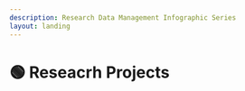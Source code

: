 ```yaml
---
description: Research Data Management Infographic Series
layout: landing
---
```


# 🟢 Reseacrh Projects

